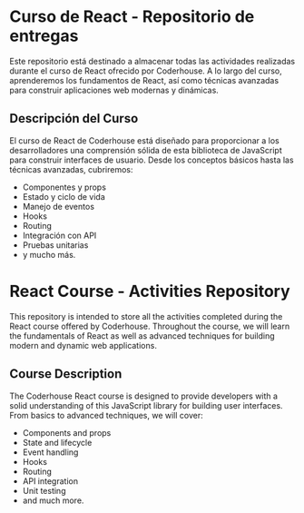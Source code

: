 # Curso de React - Repositorio de entregas
Este repositorio está destinado a almacenar todas las actividades realizadas durante el curso de React ofrecido por Coderhouse. A lo largo del curso, aprenderemos los fundamentos de React, así como técnicas avanzadas para construir aplicaciones web modernas y dinámicas.

## Descripción del Curso
El curso de React de Coderhouse está diseñado para proporcionar a los desarrolladores una comprensión sólida de esta biblioteca de JavaScript para construir interfaces de usuario. Desde los conceptos básicos hasta las técnicas avanzadas, cubriremos:

- Componentes y props
- Estado y ciclo de vida
- Manejo de eventos
- Hooks
- Routing
- Integración con API
- Pruebas unitarias
- y mucho más.

#

# React Course - Activities Repository
This repository is intended to store all the activities completed during the React course offered by Coderhouse. Throughout the course, we will learn the fundamentals of React as well as advanced techniques for building modern and dynamic web applications.

## Course Description
The Coderhouse React course is designed to provide developers with a solid understanding of this JavaScript library for building user interfaces. From basics to advanced techniques, we will cover:

- Components and props
- State and lifecycle
- Event handling
- Hooks
- Routing
- API integration
- Unit testing
- and much more.
